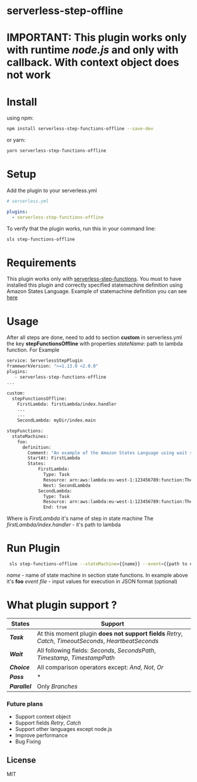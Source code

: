 # serverless-step-offline

# IMPORTANT: This plugin works only with runtime *node.js* and only with callback. With context object does not work

# Install
using npm:
```bash
npm install serverless-step-functions-offline --save-dev
```
or yarn:
```bash
yarn serverless-step-functions-offline
```

# Setup
Add the plugin to your serverless.yml
```yaml
# serverless.yml

plugins:
  - serverless-step-functions-offline
```

To verify that the plugin works, run this in your command line:
```bash
sls step-functions-offline
```

# Requirements
This plugin works only with [serverless-step-functions](https://github.com/horike37/serverless-step-functions).
You must to have installed this plugin and correctly specified statemachine definition using Amazon States Language.
Example of statemachine definition you can see [here](https://github.com/horike37/serverless-step-functions#setup)
# Usage
After all steps are done, need to add to section **custom** in serverless.yml the key **stepFunctionsOffline** with properties *stateName*: path to lambda function.
For Example
```sh
service: ServerlessStepPlugin
frameworkVersion: ">=1.13.0 <2.0.0"
plugins:
   - serverless-step-functions-offline
...

custom:
  stepFunctionsOffline:
    FirstLambda: firstLambda/index.handler
    ...
    ...
    SecondLambda: myDir/index.main

stepFunctions:
  stateMachines:
    foo:
      definition:
        Comment: "An example of the Amazon States Language using wait states"
        StartAt: FirstLambda
        States:
            FirstLambda:
              Type: Task
              Resource: arn:aws:lambda:eu-west-1:123456789:function:TheFirstLambda
              Next: SecondLambda
            SecondLambda:
              Type: Task
              Resource: arn:aws:lambda:eu-west-1:123456789:function:TheSecondLambda
              End: true
```
Where is *FirstLambda* it's name of step in state machine
The *firstLambda/index.handler* - it's path to lambda

# Run Plugin
```sh
 sls step-functions-offline --stateMachine={{name}} --event={{path to event file}}
```
 *name* - name of state machine in section state functions. In example above it's **foo**
 *event file* - input values for execution in JSON format (optional)

# What plugin support ?
| States | Support |
| ------ | ------ |
| ***Task*** | At this moment  plugin **does not support fields** *Retry*, *Catch*, *TimeoutSeconds*, *HeartbeatSeconds*
| ***Wait***  | All following fields: *Seconds*, *SecondsPath*, *Timestamp*, *TimestampPath* |
| ***Choice*** | All comparison operators except: *And*, *Not*, *Or*|
| ***Pass*** | * |
| ***Parallel*** |  Only *Branches*

### Future plans
 - Support context object
 - Support fields *Retry*, *Catch*
 - Support other languages except node.js
 - Improve performance
 - Bug Fixing


License
----

MIT

